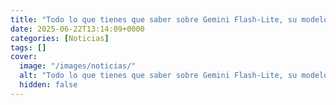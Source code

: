 ```yaml
---
title: "Todo lo que tienes que saber sobre Gemini Flash-Lite, su modelo más rápido y económico"
date: 2025-06-22T13:14:09+0000
categories: [Noticias]
tags: []
cover:
  image: "/images/noticias/"
  alt: "Todo lo que tienes que saber sobre Gemini Flash-Lite, su modelo más rápido y económico"
  hidden: false
---
```




